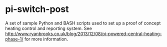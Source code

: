 pi-switch-post
==============

A set of sample Python and BASH scripts used to set up a proof of concept heating control and reporting system. See http://www.ryanbrooks.co.uk/blog/2013/12/08/pi-powered-central-heating-phase-1/ for more information.

